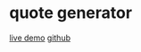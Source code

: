 # quote generator

[live demo](https://cyh-quote-genertor.netlify.app/)
[github](https://github.com/cyhfe/quote-generator)
